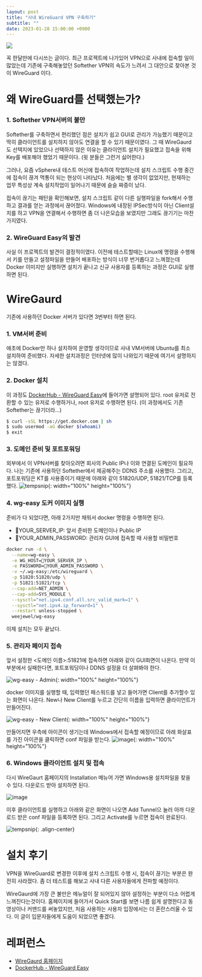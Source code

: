 ```yaml
---
layout: post
title: "사내 WireGuard VPN 구축하기"
subtitle: ""
date: 2023-01-28 15:00:00 +0900
---
```

<img src='https://user-images.githubusercontent.com/100823210/215249301-1d4beb30-16ea-448d-814c-b66a6296f030.png' align='center'>

꼭 한달만에 다시쓰는 글이다. 최근 프로젝트에 나가있어 VPN으로 사내에 접속할 일이 많았는데 기존에 구축해놓았던 Softether VPN의 속도가 느려서 그 대안으로 찾아본 것이 WireGuard 이다.


# 왜 WireGuard를 선택했는가?
### 1. Softether VPN서버의 불만
Softether를 구축하면서 편리했던 점은 설치가 쉽고 GUI로 관리가 가능했기 때문이고 딱히 클라이언트를 설치하지 않아도 연결을 할 수 있기 때문이였다. 그 때 WireGaurd도 선택지에 있었으나 선택하지 않은 이유는 클라이언트 설치가 필요했고 접속을 위해 Key를 배포해야 했었기 때문이다. (윗 분들은 그런거 싫어한다.)

그러나, 요즘 vSphere내 테스트 머신에 접속하여 작업하는데 설치 스크립트 수행 중간에 접속이 끊겨 먹통이 되는 현상이 나타났다. 처음에는 별 생각이 없었지만, 현재하는 업무 특성상 계속 설치작업이 일어나기 때문에 슬슬 짜증이 났다.

접속이 끊기는 패턴을 확인해보면, 설치 스크립트 같이 다른 실행파일을 fork해서 수행하고 결과를 얻는 과정에서 끊어졌다. Windows에 내장된 IPSec방식이 아닌 Client설치를 하고 VPN을 연결해서 수행하면 좀 더 나은모습을 보였지만 그래도 끊기기는 마찬가지였다.

### 2. WireGuard Easy의 발견
사실 이 프로젝트의 발견이 결정적이였다. 이전에 테스트할때는 Linux에 명령을 수행해서 키를 만들고 설정파일을 만들어 배포하는 방식이 너무 번거롭다고 느껴졌는데 Docker 이미지만 실행하면 설치가 끝나고 신규 사용자를 등록하는 과정은 GUI로 실행하면 된다.

# WireGaurd 
기존에 사용하던 Docker 서버가 있다면 3번부터 하면 된다.

### 1. VM서버 준비
애초에 Docker만 하나 설치하여 운영할 생각이므로 사내 VM서버에 Ubuntu를 최소 설치하여 준비했다. 자세한 설치과정은 인터넷에 많이 나와있기 때문에 여기서 설명하지는 않겠다.

### 2. Docker 설치
이 과정도 [DockerHub - WireGuard Easy](https://hub.docker.com/r/weejewel/wg-easy)에 들어가면 설명되어 있다. root 유저로 전환할 수 있는 유저로 수행하거나, root 유저로 수행하면 된다. (이 과정에서도 기존 Softether는 끊기더라...)
```bash
$ curl -sSL https://get.docker.com | sh
$ sudo usermod -aG docker $(whoami)
$ exit
```


### 3. 도메인 준비 및 포트포워딩 
외부에서 이 VPN서버를 찾아오려면 회사의 Public IP나 이와 연결된 도메인이 필요하다. 나는 기존에 사용하던 Softether에서 제공해주는 DDNS 주소를 사용했다. 그리고, 포트포워딩은 KT를 사용중이기 때문에 아래와 같이 51820/UDP, 51821/TCP를 등록했다.
![tempsnip](https://user-images.githubusercontent.com/100823210/215251233-56de1cca-45ee-4486-9b4c-16c4af41191b.png){: width="100%" height="100%"}

### 4. wg-easy 도커 이미지 실행
준비가 다 되었다면, 아래 2가지만 채워서 docker 명령을 수행하면 된다. 
- 🚨YOUR_SERVER_IP: 앞서 준비한 도메인이나 Public IP
- 🚨YOUR_ADMIN_PASSWORD: 관리자 GUI에 접속할 때 사용할 비밀번호


```bash
docker run -d \
  --name=wg-easy \
  -e WG_HOST=🚨YOUR_SERVER_IP \
  -e PASSWORD=🚨YOUR_ADMIN_PASSWORD \
  -v ~/.wg-easy:/etc/wireguard \
  -p 51820:51820/udp \
  -p 51821:51821/tcp \
  --cap-add=NET_ADMIN \
  --cap-add=SYS_MODULE \
  --sysctl="net.ipv4.conf.all.src_valid_mark=1" \
  --sysctl="net.ipv4.ip_forward=1" \
  --restart unless-stopped \
  weejewel/wg-easy

```
이제 설치는 모두 끝났다.

### 5. 관리자 페이지 접속
앞서 설정한 <도메인 이름>:51821에 접속하면 아래와 같이 GUI화면이 나온다. 만약 이 부분에서 실패한다면, 포트포워딩이나 DDNS 설정을 더 살펴봐야 한다. 

![wg-easy - Admin](https://user-images.githubusercontent.com/100823210/215251734-ea5199c2-5fef-4667-89f9-80786369b21f.png){: width="100%" height="100%"}

docker 이미지를 실행할 때, 입력했던 패스워드를 넣고 들어가면 Client를 추가할수 있는 화면이 나온다. New나 New Client를 누르고 간단히 이름을 입력하면 클라이언트가 만들어진다. 

![wg-easy - New Client](https://user-images.githubusercontent.com/100823210/215252005-564ce956-2c41-4047-a24a-6c60b8cb5d6e.png){: width="100%" height="100%"}

만들어지면 우측에 아이콘이 생기는데 Windows에서 접속할 예정이므로 아래 화살표를 가진 아이콘을 클릭하면 conf 파일을 받는다.
![image](https://user-images.githubusercontent.com/100823210/215252191-99192a44-0281-43e0-8e74-c75ff9f3f410.png){: width="100%" height="100%"}

### 6. Windows 클라이언트 설치 및 접속
다시 WireGaurt 홈페이지의 Installation 메뉴어 가면 Windows용 설치파일을 찾을 수 있다. 다운로드 받아 설치하면 된다.

![image](https://user-images.githubusercontent.com/100823210/215252242-59ed0274-22ea-490f-86d3-7608cae64f27.png)

이후 클라이언트를 실행하고 아래와 같은 화면이 나오면 Add Tunnel으 눌러 아까 다운로드 받은 conf 파일을 등록하면 된다. 그리고 Activate를 누르면 접속이 완료된다.

![tempsnip](https://user-images.githubusercontent.com/100823210/215252524-ccbc77ad-89fe-4f67-8748-8bd1a273ab8c.png){: .align-center}

# 설치 후기
VPN을 WireGuard로 변경한 이후에 설치 스크립트 수행 시, 접속이 끊기는 부분은 완전히 사라졌다. 좀 더 테스트를 해보고 사내 다른 사용자들에게 전파할 예정이다.

WireGaurd에 가장 큰 불만은 메뉴얼이 잘 되어있지 않아 설정하는 부분이 다소 어렵게 느껴진다는것이다. 홈페이지에 들어가서 Quick Start를 보면 나름 쉽게 설명한다고 동영상이나 커맨드를 써놓았지만, 처음 사용하는 사용자 입장에서는 더 혼란스러울 수 있다. 이 글이 입문자들에게 도움이 되었으면 좋겠다.

# 레퍼런스
- [WireGaurd 홈페이지](https://www.wireguard.com/)
- [DockerHub - WireGuard Easy](https://hub.docker.com/r/weejewel/wg-easy)
